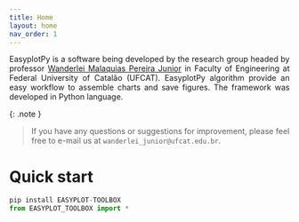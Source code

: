 ```yaml
---
title: Home
layout: home
nav_order: 1
---
```


<p align = "justify">EasyplotPy is a software being developed by the research group headed by professor <a href="http://lattes.cnpq.br/2268506213083114" target = "_blank" rel = "noopener noreferrer">Wanderlei Malaquias Pereira Junior</a> in Faculty of Engineering at Federal University of Catalão (UFCAT). EasyplotPy algorithm provide an easy workflow to assemble charts and save figures. The framework was developed in Python language.
</p>

{: .note }
>If you have any questions or suggestions for improvement, please feel free to e-mail us at ```wanderlei_junior@ufcat.edu.br```.

<h1>Quick start</h1>

```python
pip install EASYPLOT-TOOLBOX
from EASYPLOT_TOOLBOX import *
```